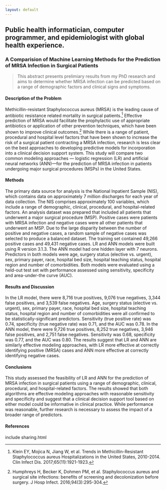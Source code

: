 ```yaml
---
layout: default
---
```


## Public health informatician, computer programmer, and epidemiologist with global health experience.

### A Comparision of Machine Learning Methods for the Prediction of MRSA Infection in Surgical Patients

> This abstract presents prelimiary results from my PhD research and aims to determine whether MRSA infection can be predicted based on a range of demographic factors and clinical signs and symptoms.

#### Description of the Problem

Methicillin-resistant Staphylococcus aureus (MRSA) is the leading cause of antibiotic resistance related mortality in surgical patients.[^1] Effective prediction of MRSA would facilitate the prophylactic use of appropriate antibiotics or application of other prevention techniques, which have been shown to improve clinical outcomes.[^2]  While there is a range of patient, procedural and hospital level factors that have been shown to increase the risk of a surgical patient contracting a MRSA infection, research is less clear on the best approaches to developing predictive models for incorporation into a clinical decision support system. This study will compare two common modeling approaches — logistic regression (LR) and artificial neural networks (ANN)—for the prediction of MRSA infection in patients undergoing major surgical procedures (MSPs) in the United States.

#### Methods

The primary data source for analysis is the National Inpatient Sample (NIS), which contains data on approximately 7 million discharges for each year of data collection. The NIS comprises approximately 100 variables, which include a range of demographic, clinical, procedural, and hospital-related factors. An analysis dataset was prepared that included all patients that underwent a major surgical procedure (MSP). Positive cases were patients with MRSA infection and negative cases were all other patients that underwent an MSP. Due to the large disparity between the number of positive and negative cases, a random sample of negative cases was selected to produce a balanced dataset. The training set contained 49,266 positive cases and 49,431 negative cases. LR and ANN models were built using R version 3.1.3. The ANN model had one hidden layer with 7 neurons. Predictors in both models were age, surgery status (elective vs. urgent), sex, primary payer, race, hospital bed size, hospital teaching status, hospital region and number of comorbidities. Both models were evaluated using a held-out test set with performance assessed using sensitivity, specificity and area-under-the curve (AUC). 

#### Results and Discussion

In the LR model, there were 8,716 true positives, 9,076 true negatives, 3,344 false positives, and 3,539 false negatives. Age, surgery status (elective vs. urgent), sex, primary payer, race, hospital bed size, hospital teaching status, hospital region and number of comorbidities were all confirmed to be statistically-significant predictors. Sensitivity (true positive rate) was 0.74, specificity (true negative rate) was 0.71, and the AUC was 0.78. In the ANN model, there were 9,726 true positives, 8,252 true negatives, 3,946 false positives, and 2,751 false negatives. Sensitivity was 0.68, specificity was 0.77, and the AUC was 0.80. The results suggest that LR and ANN are similarly effective modeling approaches, with LR more effective at correctly identifying positive (MRSA) cases and ANN more effective at correctly identifying negative cases. 

#### Conclusions

This study assessed the feasibility of LR and ANN for the prediction of MRSA infection in surgical patients using a range of demographic, clinical, procedural, and hospital-related factors. The results showed that both algorithms are effective modeling approaches with reasonable sensitivity and specificity and suggest that a clinical decision support tool based on either model could be informative in clinical practice. While performance was reasonable, further research is necessary to assess the impact of a broader range of predictors.

#### References

[^1]: Klein EY, Mojica N, Jiang W, et al. Trends in Methicillin-Resistant Staphylococcus aureus Hospitalizations in the United States, 2010-2014. Clin Infect Dis. 2017;65(11):1921-1923.

[^2]: Humphreys H, Becker K, Dohmen PM, et al. Staphylococcus aureus and surgical site infections: benefits of screening and decolonization before surgery. J Hosp Infect. 2016;94(3):295-304.

include sharing.html

